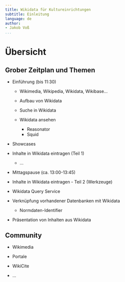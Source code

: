 ```yaml
---
title: Wikidata für Kultureinrichtungen
subtitle: Einleitung
language: de
author:
- Jakob Voß
...
```


# Übersicht

## Grober Zeitplan und Themen

* Einführung (bis 11:30)

    * Wikimedia, Wikipedia, Wikidata, Wikibase...

    * Aufbau von Wikidata

    * Suche in Wikidata

    * Wikidata ansehen

        * Reasonator
        * Squid

* Showcases

* Inhalte in Wikidata eintragen (Teil 1)

    * ...

* Mittagspause (ca. 13:00-13:45)

* Inhalte in Wikidata eintragen - Teil 2 (Werkzeuge)

* Wikidata Query Service

* Verknüpfung vorhandener Datenbanken mit Wikidata

    * Normdaten-Identifier

* Präsentation von Inhalten aus Wikidata


## Community

* Wikimedia

* Portale

* WikiCite

* ...
